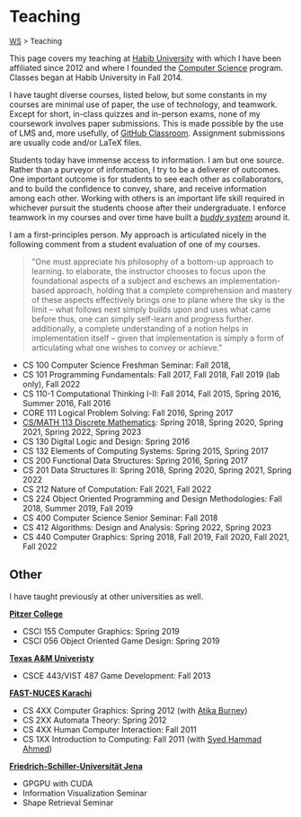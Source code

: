 # Teaching

<font size = "2">[WS](https://waqarsaleem.github.io/) > Teaching</font>

This page covers my teaching at [Habib University](https://habib.edu.pk) with which I have been affiliated since 2012 and where I founded the [Computer Science](https://habib.edu.pk/academics/sse/computer-science/) program. Classes began at Habib University in Fall 2014.

I have taught diverse courses, listed below, but some constants in my courses are minimal use of paper, the use of technology, and teamwork. Except for short, in-class quizzes and in-person exams, none of my coursework involves paper submissions. This is made possible by the use of LMS and, more usefully, of [GitHub Classroom](https://classroom.github.com). Assignment submissions are usually code and/or LaTeX files.

Students today have immense access to information. I am but one source. Rather than a purveyor of information, I try to be a deliverer of outcomes. One important outcome is for students to see each other as collaborators, and to build the confidence to convey, share, and receive information among each other. Working with others is an important life skill required in whichever pursuit the students choose after their undergraduate. I enforce teamwork in my courses and over time have built a [_buddy system_](./buddy) around it.

I am a first-principles person. My approach is articulated nicely in the following comment from a student evaluation of one of my courses.

>"One must appreciate his philosophy of a bottom-up approach to learning. to elaborate, the instructor chooses to focus upon the foundational aspects of a subject and eschews an implementation-based approach, holding that a complete comprehension and mastery of these aspects effectively brings one to plane where the sky is the limit – what follows next simply builds upon and uses what came before thus, one can simply self-learn and progress further. additionally, a complete understanding of a notion helps in implementation itself – given that implementation is simply a form of articulating what one wishes to convey or achieve."


- CS 100 Computer Science Freshman Seminar: Fall 2018, 
- CS 101 Programming Fundamentals: Fall 2017, Fall 2018, Fall 2019 (lab only), Fall 2022
- CS 110-1 Computational Thinking I-II: Fall 2014, Fall 2015, Spring 2016, Summer 2016, Fall 2016
- CORE 111 Logical Problem Solving: Fall 2016, Spring 2017
- [CS/MATH 113 Discrete Mathematics](cs113): Spring 2018, Spring 2020, Spring 2021, Spring 2022, Spring 2023
- CS 130 Digital Logic and Design: Spring 2016
- CS 132 Elements of Computing Systems: Spring 2015, Spring 2017
- CS 200 Functional Data Structures: Spring 2016, Spring 2017
- CS 201 Data Structures II: Spring 2018, Spring 2020, Spring 2021, Spring 2022 
- CS 212 Nature of Computation: Fall 2021, Fall 2022 
- CS 224 Object Oriented Programming and Design Methodologies: Fall 2018, Summer 2019, Fall 2019
- CS 400 Computer Science Senior Seminar: Fall 2018
- CS 412 Algorithms: Design and Analysis: Spring 2022, Spring 2023
- CS 440 Computer Graphics: Spring 2018, Fall 2019, Fall 2020, Fall 2021, Fall 2022

## Other

I have taught previously at other universities as well.

[__Pitzer College__](https://www.tamu.edu)

- CSCI 155 Computer Graphics: Spring 2019
- CSCI 056 Object Oriented Game Design: Spring 2019

[__Texas A&M Univeristy__](https://www.tamu.edu)

- CSCE 443/VIST 487 Game Development: Fall 2013

[__FAST-NUCES Karachi__](https://khi.nu.edu.pk)

- CS 4XX Computer Graphics: Spring 2012 (with [Atika Burney](https://www.linkedin.com/in/atika-burney-03673a20/?originalSubdomain=nz))
- CS 2XX Automata Theory: Spring 2012
- CS 4XX Human Computer Interaction: Fall 2011
- CS 1XX Introduction to Computing: Fall 2011 (with [Syed Hammad Ahmed](https://www.linkedin.com/in/shammad/?originalSubdomain=pk))

[__Friedrich-Schiller-Universität Jena__](https://www.uni-jena.de)

- GPGPU with CUDA
- Information Visualization Seminar
- Shape Retrieval Seminar
